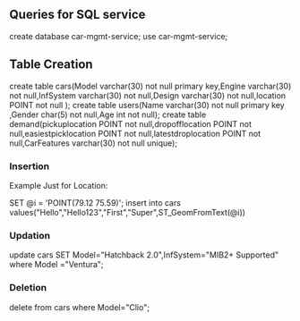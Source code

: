 ## Queries for SQL service

create database car-mgmt-service;
use car-mgmt-service;

## Table Creation

create table cars(Model varchar(30) not null  primary key,Engine varchar(30) not null,InfSystem varchar(30) not null,Design varchar(30) not null,location POINT not null );
create table users(Name varchar(30) not null primary key ,Gender char(5) not null,Age int not null);
create table demand(pickuplocation POINT not null,dropofflocation POINT not null,easiestpicklocation POINT not null,latestdroplocation POINT not null,CarFeatures varchar(30) not null unique);

### Insertion

Example Just for Location:

SET @i = 'POINT(79.12 75.59)';
insert into cars values("Hello","Hello123","First","Super",ST_GeomFromText(@i))

### Updation

update cars SET Model="Hatchback 2.0",InfSystem="MIB2+ Supported" where Model ="Ventura";

### Deletion

delete from cars where Model="Clio";